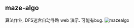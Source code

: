 ## maze-algo

算法作业, DFS迷宫自动寻路 web 演示. 可能有bug.
![mazealgo](https://github.com/s1acr/maze-algo/assets/88444858/030a8562-0007-46a0-8af6-b63172550625)
